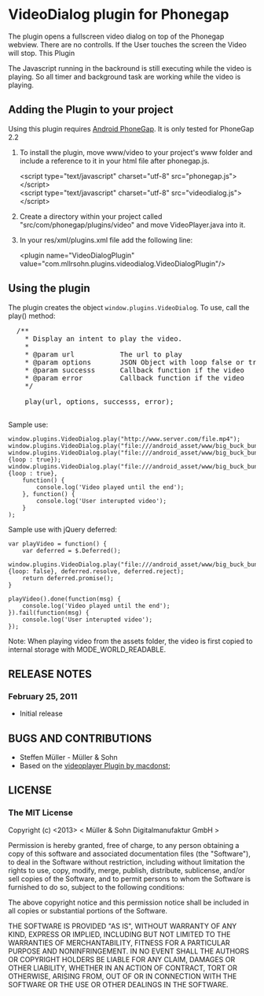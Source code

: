 # VideoDialog plugin for Phonegap #

The plugin opens a fullscreen video dialog on top of the Phonegap webview.
There are no controlls. If the User touches the screen the Video will stop.
This Plugin

The Javascript running in the backround is still executing while the video is playing.
So all timer and background task are working while the video is playing.

## Adding the Plugin to your project ##

Using this plugin requires [Android PhoneGap](https://github.com/apache/incubator-cordova-android).
It is only tested for PhoneGap 2.2

1. To install the plugin, move www/video to your project's www folder and include a reference to it in your html file after phonegap.js.

    &lt;script type="text/javascript" charset="utf-8" src="phonegap.js"&gt;&lt;/script&gt;<br/>
    &lt;script type="text/javascript" charset="utf-8" src="videodialog.js"&gt;&lt;/script&gt;

2. Create a directory within your project called "src/com/phonegap/plugins/video" and move VideoPlayer.java into it.

3. In your res/xml/plugins.xml file add the following line:

    &lt;plugin name="VideoDialogPlugin" value="com.mllrsohn.plugins.videodialog.VideoDialogPlugin"/&gt;

## Using the plugin ##

The plugin creates the object `window.plugins.VideoDialog`.  To use, call the play() method:

<pre>
  /**
    * Display an intent to play the video.
    *
    * @param url           The url to play
    * @param options       JSON Object with loop false or true, default is false
    * @param successs      Callback function if the video
    * @param error         Callback function if the video
    */

    play(url, options, successs, error);

</pre>

Sample use:

    window.plugins.VideoDialog.play("http://www.server.com/file.mp4");
    window.plugins.VideoDialog.play("file:///android_asset/www/big_buck_bunny.mp4");
    window.plugins.VideoDialog.play("file:///android_asset/www/big_buck_bunny.mp4", {loop : true});
    window.plugins.VideoDialog.play("file:///android_asset/www/big_buck_bunny.mp4", {loop : true},
        function() {
            console.log('Video played until the end');
        }, function() {
            console.log('User interupted video');
        }
    );

Sample use with jQuery deferred:

    var playVideo = function() {
        var deferred = $.Deferred();
        window.plugins.VideoDialog.play("file:///android_asset/www/big_buck_bunny.mp4", {loop: false}, deferred.resolve, deferred.reject);
        return deferred.promise();
    }

    playVideo().done(function(msg) {
        console.log('Video played until the end');
    }).fail(function(msg) {
        console.log('User interupted video');
    });

Note: When playing video from the assets folder, the video is first copied to internal storage with MODE_WORLD_READABLE.

## RELEASE NOTES ##

### February 25, 2011 ###

* Initial release


## BUGS AND CONTRIBUTIONS ##
* Steffen Müller - Müller & Sohn
* Based on the [videoplayer Plugin by macdonst](https://github.com/macdonst/VideoPlayer);


## LICENSE ##

### The MIT License

Copyright (c) <2013> < Müller & Sohn Digitalmanufaktur GmbH >

 Permission is hereby granted, free of charge, to any person obtaining a copy
 of this software and associated documentation files (the "Software"), to deal
 in the Software without restriction, including without limitation the rights
 to use, copy, modify, merge, publish, distribute, sublicense, and/or sell
 copies of the Software, and to permit persons to whom the Software is
 furnished to do so, subject to the following conditions:

 The above copyright notice and this permission notice shall be included in
 all copies or substantial portions of the Software.

 THE SOFTWARE IS PROVIDED "AS IS", WITHOUT WARRANTY OF ANY KIND, EXPRESS OR
 IMPLIED, INCLUDING BUT NOT LIMITED TO THE WARRANTIES OF MERCHANTABILITY,
 FITNESS FOR A PARTICULAR PURPOSE AND NONINFRINGEMENT. IN NO EVENT SHALL THE
 AUTHORS OR COPYRIGHT HOLDERS BE LIABLE FOR ANY CLAIM, DAMAGES OR OTHER
 LIABILITY, WHETHER IN AN ACTION OF CONTRACT, TORT OR OTHERWISE, ARISING FROM,
 OUT OF OR IN CONNECTION WITH THE SOFTWARE OR THE USE OR OTHER DEALINGS IN
 THE SOFTWARE.
